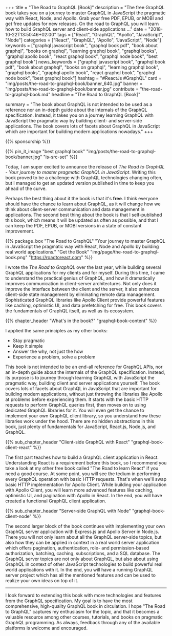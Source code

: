 +++
title = "The Road to GraphQL [Book]"
description = "The free GraphQL book takes you on a journey to master GraphQL in JavaScript the pragmatic way with React, Node, and Apollo. Grab your free PDF, EPUB, or MOBI and get free updates for new releases. On the road to GraphQL you will learn how to build GraphQL server and client-side applications ..."
date = "2018-10-22T13:50:46+02:00"
tags = ["React", "GraphQL", "Apollo", "JavaScript", "Node"]
categories = ["React", "GraphQL", "Apollo", "JavaScript", "Node"]
keywords = ["graphql javascript book", "graphql book pdf", "book about graphql", "books on graphql", "learning graphql book", "graphql books", "graphql apollo book", "react graphql book", "graphql node book", "best graphql book"]
news_keywords = ["graphql javascript book", "graphql book pdf", "book about graphql", "books on graphql", "learning graphql book", "graphql books", "graphql apollo book", "react graphql book", "graphql node book", "best graphql book"]
hashtag = "#ReactJs #GraphQL"
card = "img/posts/the-road-to-graphql-book/banner_640.jpg"
banner = "img/posts/the-road-to-graphql-book/banner.jpg"
contribute = "the-road-to-graphql-book.md"
headline = "The Road to GraphQL [Book]"

summary = "The book about GraphQL is not intended to be used as a reference nor an in-depth guide about the internals of the GraphQL specification. Instead, it takes you on a journey learning GraphQL with JavaScript the pragmatic way by building client- and server-side applications. The book covers lots of facets about GraphQL in JavaScript which are important for building modern applications nowadays."
+++

{{% sponsorship %}}

{{% pin_it_image "best graphql book" "img/posts/the-road-to-graphql-book/banner.jpg" "is-src-set" %}}

Today, I am super excited to announce the release of *The Road to GraphQL - Your journey to master pragmatic GraphQL in JavaScript*. Writing this book proved to be a challenge with GraphQL technologies changing often, but I managed to get an updated version published in time to keep you ahead of the curve.

Perhaps the best thing about it the book is that it's **free**. I think everyone should have the chance to learn about GraphQL, as it will change how we think about client-server communication and data management in applications. The second best thing about the book is that I self-published this book, which means it will be updated as often as possible, and that I can keep the PDF, EPUB, or MOBI versions in a state of constant improvement.

{{% package_box "The Road to GraphQL" "Your journey to master GraphQL in JavaScript the pragmatic way with React, Node and Apollo by building real world applications." "Get the Book" "img/page/the-road-to-graphql-book.png" "https://roadtoreact.com" %}}

I wrote the *The Road to GraphQL* over the last year, while building several GraphQL applications for my clients and for myself. During this time, I came to understand the practical genius of GraphQL, and how it dramatically improves communication in client-server architectures. Not only does it improve the interface between the client and the server, it also enhances client-side state management by eliminating remote data management. Sophisticated GraphQL libraries like Apollo Client provide powerful features like caching, optimistic UI, and data prefetching for free. This book covers the fundamentals of GraphQL itself, as well as its ecosystem.

{{% chapter_header "What's in the book?" "graphql-book-content" %}}

I applied the same principles as my other books:

* Stay pragmatic
* Keep it simple
* Answer the why, not just the how
* Experience a problem, solve a problem

This book is not intended to be an end-all reference for GraphQL APIs, nor an in-depth guide about the internals of the GraphQL specification. Instead, its purpose is to journey through learning GraphQL with JavaScript the pragmatic way, building client and server applications yourself. The book covers lots of facets about GraphQL in JavaScript that are important for building modern applications, without just throwing the libraries like Apollo at problems before experiencing them. It starts with the basic HTTP requests to perform GraphQL queries first, then moves on to using dedicated GraphQL libraries for it. You will even get the chance to implement your own GraphQL client library, so you understand how these libraries work under the hood. There are no hidden abstractions in this book, just plenty of fundamentals for JavaScript, React.js, Node.js, and GraphQL.

{{% sub_chapter_header "Client-side GraphQL with React" "graphql-book-client-react" %}}

The first part teaches how to build a GraphQL client application in React. Understanding React is a requirement before this book, so I recommend you take a look at my other free book called "The Road to learn React" if you need a good course. At some point, you will see the tedium in performing every GraphQL operation with basic HTTP requests. That's when we'll swap basic HTTP implementation for Apollo Client. While building your application with Apollo Client, you will learn more advanced features like caching, optimistic UI, and pagination with Apollo in React. In the end, you will have created a functional GraphQL client application.

{{% sub_chapter_header "Server-side GraphQL with Node" "graphql-book-client-node" %}}

The second larger block of the book continues with implementing your own GraphQL server application with Express.js and Apollo Server in Node.js. There you will not only learn about all the GraphQL server-side topics, but also how they can be applied in context in a real world server application which offers pagination, authentication, role- and permission-based authorization, batching, caching, subscriptions, and a SQL database. The GraphQL server topics are not only about GraphQL, but also about using GraphQL in context of other JavaScript technologies to build powerful real world applications with it. In the end, you will have a running GraphQL server project which has all the mentioned features and can be used to realize your own ideas on top of it.

<hr class="section-divider">

I look forward to extending this book with more technologies and features from the GraphQL specification. My goal is to have the most comprehensive, high-quality GraphQL book in circulation. I hope "The Road to GraphQL" captures my enthusiasm for the topic, and that it becomes a valuable resource among other courses, tutorials, and books on pragmatic GraphQL programming. As always, feedback through any of the available platforms is welcome and encouraged.
